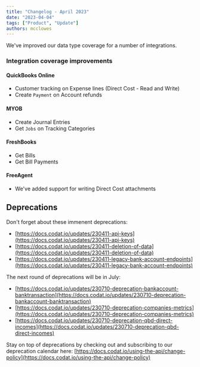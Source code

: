 ```yaml
---
title: "Changelog - April 2023"
date: "2023-04-04"
tags: ["Product", "Update"]
authors: mcclowes
---
```


We've improved our data type coverage for a number of integrations.

<!--truncate-->

### Integration coverage improvements

#### QuickBooks Online

- Customer tracking on Expense lines (Direct Cost - Read and Write)
- Create `Payment` on Account refunds

#### MYOB

- Create Journal Entries
- Get `Jobs` on Tracking Categories

#### FreshBooks

- Get Bills
- Get Bill Payments

#### FreeAgent

- We've added support for writing Direct Cost attachments

## Deprecations

Don't forget about these immenent deprecations:

- [https://docs.codat.io/updates/230411-api-keys](https://docs.codat.io/updates/230411-api-keys)
- [https://docs.codat.io/updates/230411-deletion-of-data](https://docs.codat.io/updates/230411-deletion-of-data)
- [https://docs.codat.io/updates/230411-legacy-bank-account-endpoints](https://docs.codat.io/updates/230411-legacy-bank-account-endpoints)

The next round of deprecations will be in July:

- [https://docs.codat.io/updates/230710-deprecation-bankaccount-banktransaction](https://docs.codat.io/updates/230710-deprecation-bankaccount-banktransaction)
- [https://docs.codat.io/updates/230710-deprecation-companies-metrics](https://docs.codat.io/updates/230710-deprecation-companies-metrics)
- [https://docs.codat.io/updates/230710-deprecation-qbd-direct-incomes](https://docs.codat.io/updates/230710-deprecation-qbd-direct-incomes)

Stay on top of deprecations by checking out and subscribing to our deprecation calendar here: [https://docs.codat.io/using-the-api/change-policy](https://docs.codat.io/using-the-api/change-policy)
